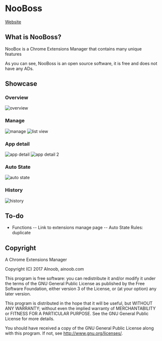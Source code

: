 # NooBoss
[Website](https://ainoob.com/project/nooboss)

## What is NooBoss?
NooBox is a Chrome Extensions Manager that contains many unique features

As you can see, NooBoss is an open source software, it is free and does not have any ADs.

## Showcase

### Overview
![overview](https://a.ainoob.com/crx/nooboss/overview.png)

### Manage
![manage](https://a.ainoob.com/crx/nooboss/manage_1.png)
![list view](https://a.ainoob.com/crx/nooboss/manage_2.png)

### App detail
![app detail](https://a.ainoob.com/crx/nooboss/app_1.png)
![app detail 2](https://a.ainoob.com/crx/nooboss/app_2.png)

### Auto State
![auto state](https://a.ainoob.com/crx/nooboss/autostate.png)

### History
![history](https://a.ainoob.com/crx/nooboss/history.png)

## To-do
- Functions
-- Link to extensions manage page
-- Auto State Rules: duplicate

## Copyright

A Chrome Extensions Manager

Copyright (C) 2017  AInoob, ainoob.com

This program is free software: you can redistribute it and/or modify
it under the terms of the GNU General Public License as published by
the Free Software Foundation, either version 3 of the License, or
(at your option) any later version.

This program is distributed in the hope that it will be useful,
but WITHOUT ANY WARRANTY; without even the implied warranty of
MERCHANTABILITY or FITNESS FOR A PARTICULAR PURPOSE.  See the
GNU General Public License for more details.

You should have received a copy of the GNU General Public License
along with this program.  If not, see <http://www.gnu.org/licenses/>.
